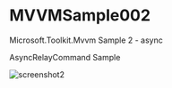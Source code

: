 # MVVMSample002
Microsoft.Toolkit.Mvvm Sample 2 - async

AsyncRelayCommand Sample

![screenshot2](https://user-images.githubusercontent.com/81235941/115360297-77477600-a1fa-11eb-8c91-c2c437e06be8.png)

